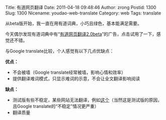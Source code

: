 Title: 有道网页翻译
Date: 2011-04-18 09:48:46
Author: zrong
Postid: 1300
Slug: 1300
Nicename: youdao-web-translate
Category: web
Tags: translate

从beta版开始，我一直在用有道词典，小巧且绿色，基本能满足需要。

今天偶尔发现有道词典中有“[有道网页翻译2.0beta](http://fanyi.youdao.com/web2/?keyfrom=fanyiweb "有道网页翻译2.0")”的广告，点击试用了一下，感觉还不错。

与Google translate比较，个人感觉有以下几点优缺点：

**优点：**

-   不会被墙（Google translate经常被墙，影响心情和效率）
-   提供翻译难词模式，只显示难词的示意，不会让全文翻译影响阅读

**缺点：**

-   测试版有些不稳定，某些网站无法翻译，例如[这个](http://www.adobe.com/support/flashplayer/downloads.html)（当然这是测试版的原因，且Google translate的“不稳定”情况更严重）
-   翻译质量
